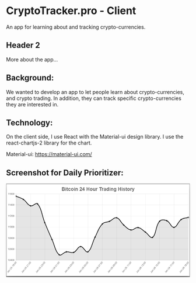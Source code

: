 # CryptoTracker.pro - Client

An app for learning about and tracking crypto-currencies.

## Header 2

More about the app...

Background:
----------------------------------------------------
We wanted to develop an app to let people learn about crypto-currencies, and crypto trading.  In addition, they can track specific crypto-currencies they are interested in.

Technology:
----------------------------------------------------
On the client side, I use React with the Material-ui design library.  I use the react-chartjs-2 library for the chart.

Material-ui: https://material-ui.com/

Screenshot for Daily Prioritizer:
--------------------------------

<img src="BitCoinChart.PNG">
